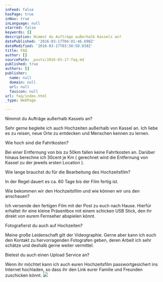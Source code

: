 ```yaml
---
inFeed: false
hasPage: true
inNav: true
inLanguage: null
starred: false
keywords: []
description: Nimmst du Aufträge außerhalb Kassels an?
datePublished: '2016-03-17T04:01:46.698Z'
dateModified: '2016-03-17T03:50:50.838Z'
title: FAQ
author: []
sourcePath: _posts/2016-03-17-faq.md
published: true
authors: []
publisher:
  name: null
  domain: null
  url: null
  favicon: null
url: faq/index.html
_type: WebPage

---
```

Nimmst du Aufträge außerhalb Kassels an?

Sehr gerne begleite ich auch Hochzeiten außerhalb von Kassel an. Ich liebe es zu reisen, neue Orte zu entdecken und Menschen kennen zu lernen.

Wie hoch sind die Fahrtkosten?

Bei einer Entfernung von bis zu 50km fallen keine Fahrtkosten an. Darüber hinaus berechne ich 30cent je Km ( gerechnet wird die Entfernung von Kassel zu der jeweils ersten Location ).

Wie lange brauchst du für die Bearbeitung des Hochzeitsfilm?

In der Regel dauert es ca. 60 Tage bis der Film fertig ist. 

Wie bekommen wir den Hochzeitsfilm und wie können wir uns den anschauen?

Ich versende den fertigen Film mit der Post  zu euch nach Hause. Hierfür erhaltet ihr eine kleine Präsentbox mit einem schicken USB Stick, den ihr direkt von eurem Fernseher abspielen könnt.

Fotografierst du auch auf Hochzeiten?

Meine große Leidenschaft gilt der Videographie. Gerne aber kann ich euch den Kontakt zu hervorragenden Fotografen geben, deren Arbeit ich sehr schätze und deshalb gerne weiter vermittel.

Bietest du auch einen Upload Service an?

Wenn ihr  möchtet kann ich auch euren Hochzeitsfilm passwortgesichert ins Internet hochladen, so dass ihr den Link eurer Familie und Freunden zuschicken könnt. ![](https://s3-us-west-2.amazonaws.com/the-grid-img/p/f95a0689eb825c99987bbc3a96b0bf84124ddfdb.jpg)